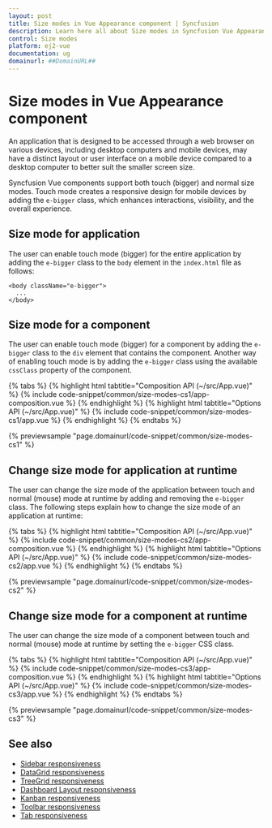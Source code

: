 ```yaml
---
layout: post
title: Size modes in Vue Appearance component | Syncfusion
description: Learn here all about Size modes in Syncfusion Vue Appearance component of Syncfusion Essential JS 2 and more.
control: Size modes 
platform: ej2-vue
documentation: ug
domainurl: ##DomainURL##
---
```


# Size modes in Vue Appearance component

An application that is designed to be accessed through a web browser on various devices, including desktop computers and mobile devices, may have a distinct layout or user interface on a mobile device compared to a desktop computer to better suit the smaller screen size.

Syncfusion Vue components support both touch (bigger) and normal size modes. Touch mode creates a responsive design for mobile devices by adding the `e-bigger` class, which enhances interactions, visibility, and the overall experience.

## Size mode for application

The user can enable touch mode (bigger) for the entire application by adding the `e-bigger` class to the `body` element in the `index.html` file as follows:

  ```
  <body className="e-bigger">
    ...
  </body>
  ```

## Size mode for a component

The user can enable touch mode (bigger) for a component by adding the `e-bigger` class to the `div` element that contains the component. Another way of enabling touch mode is by adding the `e-bigger` class using the available `cssClass` property of the component.

{% tabs %}
{% highlight html tabtitle="Composition API (~/src/App.vue)" %}
{% include code-snippet/common/size-modes-cs1/app-composition.vue %}
{% endhighlight %}
{% highlight html tabtitle="Options API (~/src/App.vue)" %}
{% include code-snippet/common/size-modes-cs1/app.vue %}
{% endhighlight %}
{% endtabs %}
        
{% previewsample "page.domainurl/code-snippet/common/size-modes-cs1" %}

## Change size mode for application at runtime

The user can change the size mode of the application between touch and normal (mouse) mode at runtime by adding and removing the `e-bigger` class. The following steps explain how to change the size mode of an application at runtime:

{% tabs %}
{% highlight html tabtitle="Composition API (~/src/App.vue)" %}
{% include code-snippet/common/size-modes-cs2/app-composition.vue %}
{% endhighlight %}
{% highlight html tabtitle="Options API (~/src/App.vue)" %}
{% include code-snippet/common/size-modes-cs2/app.vue %}
{% endhighlight %}
{% endtabs %}
        
{% previewsample "page.domainurl/code-snippet/common/size-modes-cs2" %}

## Change size mode for a component at runtime

The user can change the size mode of a component between touch and normal (mouse) mode at runtime by setting the `e-bigger` CSS class.

{% tabs %}
{% highlight html tabtitle="Composition API (~/src/App.vue)" %}
{% include code-snippet/common/size-modes-cs3/app-composition.vue %}
{% endhighlight %}
{% highlight html tabtitle="Options API (~/src/App.vue)" %}
{% include code-snippet/common/size-modes-cs3/app.vue %}
{% endhighlight %}
{% endtabs %}
        
{% previewsample "page.domainurl/code-snippet/common/size-modes-cs3" %}

## See also

* [Sidebar responsiveness](https://ej2.syncfusion.com/vue/documentation/sidebar/auto-close/)
* [DataGrid responsiveness](https://ej2.syncfusion.com/vue/documentation/grid/columns/responsive-columns/)
* [TreeGrid responsiveness](https://ej2.syncfusion.com/vue/documentation/treegrid/scrolling/#responsive-with-parent-container)
* [Dashboard Layout responsiveness](https://ej2.syncfusion.com/vue/documentation/dashboard-layout/responsive-adaptive/)
* [Kanban responsiveness](https://ej2.syncfusion.com/vue/documentation/kanban/responsive-mode/)
* [Toolbar responsiveness](https://ej2.syncfusion.com/vue/documentation/toolbar/responsive-mode/)
* [Tab responsiveness](https://ej2.syncfusion.com/vue/documentation/tab/adaptive/)